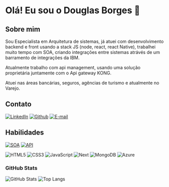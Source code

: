 <h1 align="left">Olá! Eu sou o Douglas Borges 👋</h1>

## Sobre mim

Sou Especialista em Arquitetura de sistemas, já atuei com desenvolvimento backend e front usando a stack JS (node, react, react Native), trabalhei muito tempo com SOA, criando integrações entre sistemas atrávés de um barramento de integrações da IBM. 

Atualmente trabalho com api management, usando uma solução proprietária juntamente com o Api gateway KONG.

Atuei nas áreas bancárias, seguros, agências de turismo e atualmente no Varejo.

## Contato

[![LinkedIn](https://img.shields.io/badge/LinkedIn-0077B5?style=for-the-badge&logo=linkedin&logoColor=white)](https://www.linkedin.com/in/douglas-borges-alves//)
[![Github](https://img.shields.io/badge/Github-000?style=for-the-badge&logo=Github&logoColor=fffff)](https://github.com/Mrdoug)
[![E-mail](https://img.shields.io/badge/-Email-000?style=for-the-badge&logo=microsoft-outlook&logoColor=White)](mailto:contato@labnocode.com)


## Habilidades

[![SOA](https://img.shields.io/badge/SOA-IIB_IBM-blue)](https://www.ibm.com/docs/pt-br/integration-bus/10.0?topic=overview-integration-bus-introduction)
[![API](https://img.shields.io/badge/API_GATEWAY-KONG-green)](https://docs.konghq.com/gateway/latest/)

![HTML5](https://img.shields.io/badge/HTML5-E34F26?style=for-the-badge&logo=html5&logoColor=white)
![CSS3](https://img.shields.io/badge/CSS3-1572B6?style=for-the-badge&logo=css3&logoColor=white)
![JavaScript](https://img.shields.io/badge/JavaScript-F7DF1E?style=for-the-badge&logo=javascript&logoColor=black)
![Next](https://img.shields.io/badge/Next-black?style=for-the-badge&logo=next.js&logoColor=white)
![MongoDB](https://img.shields.io/badge/MongoDB-%234ea94b.svg?style=for-the-badge&logo=mongodb&logoColor=white)
![Azure](https://img.shields.io/badge/Azure-blue?style=for-the-badge&logo=microsoft%20azure&logoColor=blue&labelColor=FFFFFF&link=https%3A%2F%2Fimages.app.goo.gl%2FK7PN1jYJd57x4q7A8)

### GitHub Stats

![GitHub Stats](https://github-readme-stats.vercel.app/api?username=Mrdoug&theme=transparent&bg_color=22272E&border_color=BBBBBB&show_icons=true&icon_color=30A3DC&title_color=E94D5F&text_color=FFF)
![Top Langs](https://github-readme-stats-git-masterrstaa-rickstaa.vercel.app/api/top-langs/?username=Mrdoug&layout=compact&bg_color=22272E&border_color=BBBBBB&title_color=E94D5F&text_color=FFF)
